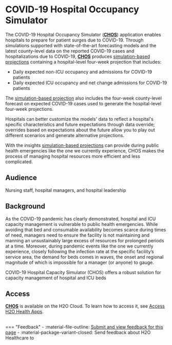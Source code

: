 # COVID-19 Hospital Occupancy Simulator


The COVID-19 Hospital Occupancy Simulator ([**CHOS**](./terminology.md#chos-covid-19-hospital-occupancy-simulator])) application enables hospitals to prepare for patient surges due to COVID-19. Through simulations supported with state-of-the-art forecasting models and the latest county-level data on the reported COVID-19 cases and hospitalizations due to COVID-19, [**CHOS**](./terminology.md#chos-covid-19-hospital-occupancy-simulator]) produces [simulation-based projections](./terms.md#simulation-based-projection) containing a hospital-level four-week projection that includes:

- Daily expected non-ICU occupancy and admissions for COVID-19 patients 
- Daily expected ICU occupancy and net change admissions for COVID-19 patients 

The [simulation-based projection](./terms.md#simulation-based-projection) also includes the four-week county-level forecast on expected COVID-19 cases used to generate the hospital-level four-week projections.

Hospitals can better customize the models' data to reflect a hospital's specific characteristics and future expectations through data override; overrides based on expectations about the future allow you to play out different scenarios and generate alternative projections.

With the insights [simulation-based projections](./terms.md#simulation-based-projection) can provide during public health emergencies like the one we currently experience, CHOS makes the process of managing hospital resources more efficient and less complicated.


## Audience 

Nursing staff, hospital managers, and hospital leadership

## Background 

As the COVID-19 pandemic has clearly demonstrated, hospital and ICU capacity management is vulnerable to public health emergencies. While avoiding that bed and consumable availability becomes scarce during times of need, managers need to ensure the facility is not maintaining and manning an unsustainably large excess of resources for prolonged periods at a time. Moreover, during pandemic events like the one we currently experience, closely following the infection rate at the specific facility’s service area, the demand for beds comes in waves, the onset and regional magnitude of which is impossible for a manager (or anyone) to gauge. 

COVID-19 Hospital Capacity Simulator (CHOS) offers a robust solution for capacity management of hospital and ICU beds

## Access 

[**CHOS**](./terminology.md#chos-covid-19-hospital-occupancy-simulator]) is available on the H2O Cloud. To learn how to access it, see [Access H2O Health Apps]().




<br>
=== "Feedback"
    - :material-file-outline: <a href="" target="_blank">Submit and view feedback for this page</a>
    - :material-package-variant-closed: Send feedback about H2O Healthcare to <niki.athanasiadou@h2o.ai>
